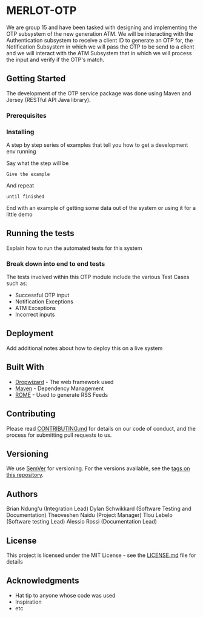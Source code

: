# MERLOT-OTP

We are group 15 and have been tasked with designing and implementing the OTP subsystem of the new generation ATM. We will be interacting with the Authentication subsystem to receive a client ID to generate an OTP for, the Notification Subsystem in which we will pass the OTP to be send to a client and we will interact with the ATM Subsystem that in which we will process the input and verify if the OTP's match.

## Getting Started

The development of the OTP service package was done using Maven and Jersey (RESTful API Java library).

### Prerequisites



### Installing

A step by step series of examples that tell you how to get a development env running

Say what the step will be

```
Give the example
```

And repeat

```
until finished
```

End with an example of getting some data out of the system or using it for a little demo

## Running the tests

Explain how to run the automated tests for this system

### Break down into end to end tests

The tests involved within this OTP module include the various Test Cases such as:
- Successful OTP input
- Notification Exceptions
- ATM Exceptions
- Incorrect inputs

## Deployment

Add additional notes about how to deploy this on a live system

## Built With

* [Dropwizard](http://www.dropwizard.io/1.0.2/docs/) - The web framework used
* [Maven](https://maven.apache.org/) - Dependency Management
* [ROME](https://rometools.github.io/rome/) - Used to generate RSS Feeds

## Contributing

Please read [CONTRIBUTING.md](https://gist.github.com/PurpleBooth/b24679402957c63ec426) for details on our code of conduct, and the process for submitting pull requests to us.

## Versioning

We use [SemVer](http://semver.org/) for versioning. For the versions available, see the [tags on this repository](https://github.com/your/project/tags). 

## Authors

Brian Ndung'u (Integration Lead)
Dylan Schwikkard (Software Testing and Documentation)
Theoveshen Naidu (Project Manager)
Tlou Lebelo (Software testing Lead)
Alessio Rossi (Documentation Lead)

## License

This project is licensed under the MIT License - see the [LICENSE.md](LICENSE.md) file for details

## Acknowledgments

* Hat tip to anyone whose code was used
* Inspiration
* etc
